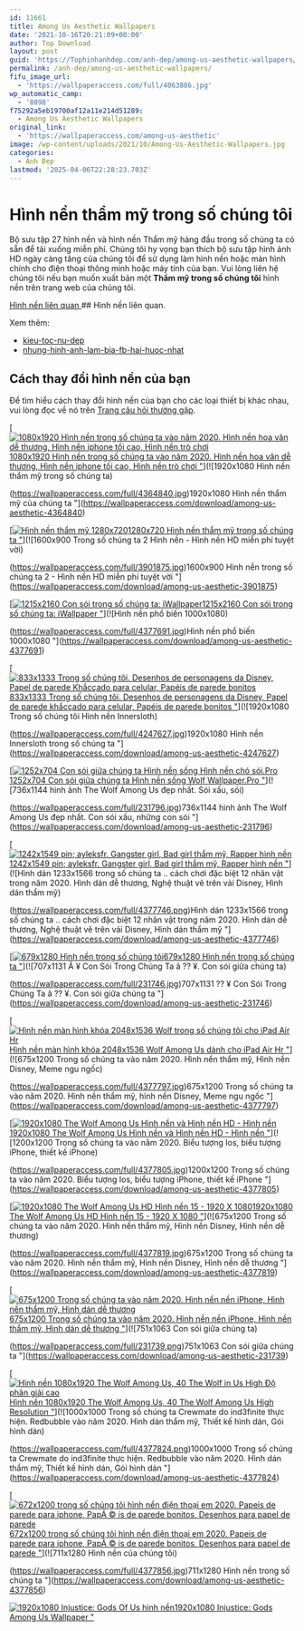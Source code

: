 ```yaml
---
id: 11661
title: Among Us Aesthetic Wallpapers
date: '2021-10-16T20:21:09+00:00'
author: Top Download
layout: post
guid: 'https://Tophinhanhdep.com/anh-dep/among-us-aesthetic-wallpapers/'
permalink: /anh-dep/among-us-aesthetic-wallpapers/
fifu_image_url:
  - 'https://wallpaperaccess.com/full/4063886.jpg'
wp_automatic_camp:
  - '8098'
f75292a5eb19700af12a11e214d51289:
  - Among Us Aesthetic Wallpapers
original_link:
  - 'https://wallpaperaccess.com/among-us-aesthetic'
image: /wp-content/uploads/2021/10/Among-Us-Aesthetic-Wallpapers.jpg
categories:
  - Ảnh Đẹp
lastmod: '2025-04-06T22:28:23.703Z'
---
```

# Hình nền thẩm mỹ trong số chúng tôi

Bộ sưu tập 27 hình nền và hình nền Thẩm mỹ hàng đầu trong số chúng ta có sẵn để tải xuống miễn phí. Chúng tôi hy vọng bạn thích bộ sưu tập hình ảnh HD ngày càng tăng của chúng tôi để sử dụng làm hình nền hoặc màn hình chính cho điện thoại thông minh hoặc máy tính của bạn. Vui lòng liên hệ chúng tôi nếu bạn muốn xuất bản một **Thẩm mỹ trong số chúng tôi** hình nền trên trang web của chúng tôi.

[Hình nền liên quan ](#related) ## Hình nền liên quan.

   
 Xem thêm:

   
- [kieu-toc-nu-dep](https://tophinhanhdep.com/toc-dep/kieu-toc-nu-dep/)
- [nhung-hinh-anh-lam-bia-fb-hai-huoc-nhat](https://tophinhanhdep.com/anh-bia/nhung-hinh-anh-lam-bia-fb-hai-huoc-nhat/)

## Cách thay đổi hình nền của bạn

Để tìm hiểu cách thay đổi hình nền của bạn cho các loại thiết bị khác nhau, vui lòng đọc về nó trên [Trang câu hỏi thường gặp](https://tophinhanhdep.com/faq/).

  
[[![1080x1920 Hình nền trong số chúng ta vào năm 2020. Hình nền hoa văn dễ thương, Hình nền iphone tối cao, Hình nền trò chơi](https://wallpaperaccess.com/full/4063886.jpg)1080x1920 Hình nền trong số chúng ta vào năm 2020. Hình nền hoa văn dễ thương, Hình nền iphone tối cao, Hình nền trò chơi "](https://wallpaperaccess.com/download/among-us-aesthetic-4063886)](![1920x1080 Hình nền thẩm mỹ trong số chúng ta)

(https://wallpaperaccess.com/full/4364840.jpg)1920x1080 Hình nền thẩm mỹ của chúng ta "](https://wallpaperaccess.com/download/among-us-aesthetic-4364840)

[[![Hình nền thẩm mỹ 1280x720](https://wallpaperaccess.com/full/4364839.jpg)1280x720 Hình nền thẩm mỹ trong số chúng ta "](https://wallpaperaccess.com/download/among-us-aesthetic-4364839)](![1600x900 Trong số chúng ta 2 Hình nền - Hình nền HD miễn phí tuyệt vời)

(https://wallpaperaccess.com/full/3901875.jpg)1600x900 Hình nền trong số chúng ta 2 - Hình nền HD miễn phí tuyệt vời "](https://wallpaperaccess.com/download/among-us-aesthetic-3901875)

[[![1215x2160 Con sói trong số chúng ta: iWallpaper](https://wallpaperaccess.com/full/231734.jpg)1215x2160 Con sói trong số chúng ta: iWallpaper "](https://wallpaperaccess.com/download/among-us-aesthetic-231734)](![Hình nền phổ biến 1000x1080)

(https://wallpaperaccess.com/full/4377691.jpg)Hình nền phổ biến 1000x1080 "](https://wallpaperaccess.com/download/among-us-aesthetic-4377691)

[[![833x1333 Trong số chúng tôi.  Desenhos de personagens da Disney, Papel de parede Khắcçado para celular, Papéis de parede bonitos](https://wallpaperaccess.com/full/4365015.jpg)833x1333 Trong số chúng tôi. Desenhos de personagens da Disney, Papel de parede khắcçado para celular, Papéis de parede bonitos "](https://wallpaperaccess.com/download/among-us-aesthetic-4365015)](![1920x1080 Trong số chúng tôi Hình nền Innersloth)

(https://wallpaperaccess.com/full/4247627.jpg)1920x1080 Hình nền Innersloth trong số chúng ta "](https://wallpaperaccess.com/download/among-us-aesthetic-4247627)

[[![1252x704 Con sói giữa chúng ta Hình nền sống Hình nền chó sói.Pro](https://wallpaperaccess.com/full/2801132.jpg)1252x704 Con sói giữa chúng ta Hình nền sống Wolf Wallpaper.Pro "](https://wallpaperaccess.com/download/among-us-aesthetic-2801132)](![736x1144 hình ảnh The Wolf Among Us đẹp nhất.  Sói xấu, sói)

(https://wallpaperaccess.com/full/231796.jpg)736x1144 hình ảnh The Wolf Among Us đẹp nhất. Con sói xấu, những con sói "](https://wallpaperaccess.com/download/among-us-aesthetic-231796)

[[![1242x1549 pin; ayleksfr.  Gangster girl, Bad girl thẩm mỹ, Rapper hình nền](https://wallpaperaccess.com/full/2411022.jpg)1242x1549 pin; ayleksfr. Gangster girl, Bad girl thẩm mỹ, Rapper hình nền "](https://wallpaperaccess.com/download/among-us-aesthetic-2411022)](![Hình dán 1233x1566 trong số chúng ta .. cách chơi đặc biệt 12 nhân vật trong năm 2020. Hình dán dễ thương, Nghệ thuật vẽ trên vải Disney, Hình dán thẩm mỹ)

(https://wallpaperaccess.com/full/4377746.png)Hình dán 1233x1566 trong số chúng ta .. cách chơi đặc biệt 12 nhân vật trong năm 2020. Hình dán dễ thương, Nghệ thuật vẽ trên vải Disney, Hình dán thẩm mỹ "](https://wallpaperaccess.com/download/among-us-aesthetic-4377746)

[[![679x1280 Hình nền trong số chúng tôi](https://wallpaperaccess.com/full/4377759.jpg)679x1280 Hình nền trong số chúng ta "](https://wallpaperaccess.com/download/among-us-aesthetic-4377759)](![707x1131 Â ¥ Con Sói Trong Chúng Ta â ?? ¥.  Con sói giữa chúng ta)

(https://wallpaperaccess.com/full/231746.jpg)707x1131 ?? ¥ Con Sói Trong Chúng Ta â ?? ¥. Con sói giữa chúng ta "](https://wallpaperaccess.com/download/among-us-aesthetic-231746)

[[![Hình nền màn hình khóa 2048x1536 Wolf trong số chúng tôi cho iPad Air Hr](https://wallpaperaccess.com/full/231792.png)Hình nền màn hình khóa 2048x1536 Wolf Among Us dành cho iPad Air Hr "](https://wallpaperaccess.com/download/among-us-aesthetic-231792)](![675x1200 Trong số chúng ta vào năm 2020. Hình nền thẩm mỹ, Hình nền Disney, Meme ngu ngốc)

(https://wallpaperaccess.com/full/4377797.jpg)675x1200 Trong số chúng ta vào năm 2020. Hình nền thẩm mỹ, hình nền Disney, Meme ngu ngốc "](https://wallpaperaccess.com/download/among-us-aesthetic-4377797)

[[![1920x1080 The Wolf Among Us Hình nền và Hình nền HD - Hình nền](https://wallpaperaccess.com/full/2801128.jpg)1920x1080 The Wolf Among Us Hình nền và Hình nền HD - Hình nền "](https://wallpaperaccess.com/download/among-us-aesthetic-2801128)](![1200x1200 Trong số chúng ta vào năm 2020. Biểu tượng Ios, biểu tượng iPhone, thiết kế iPhone)

(https://wallpaperaccess.com/full/4377805.jpg)1200x1200 Trong số chúng ta vào năm 2020. Biểu tượng Ios, biểu tượng iPhone, thiết kế iPhone "](https://wallpaperaccess.com/download/among-us-aesthetic-4377805)

[[![1920x1080 The Wolf Among Us HD Hình nền 15 - 1920 X 1080](https://wallpaperaccess.com/full/231771.jpg)1920x1080 The Wolf Among Us HD Hình nền 15 - 1920 X 1080 "](https://wallpaperaccess.com/download/among-us-aesthetic-231771)](![675x1200 Trong số chúng ta vào năm 2020. Hình nền thẩm mỹ, Hình nền Disney, Hình nền dễ thương)

(https://wallpaperaccess.com/full/4377819.jpg)675x1200 Trong số chúng ta vào năm 2020. Hình nền thẩm mỹ, Hình nền Disney, Hình nền dễ thương "](https://wallpaperaccess.com/download/among-us-aesthetic-4377819)

[[![675x1200 Trong số chúng ta vào năm 2020. Hình nền nền iPhone, Hình nền thẩm mỹ, Hình dán dễ thương](https://wallpaperaccess.com/full/4377820.jpg)675x1200 Trong số chúng ta vào năm 2020. Hình nền nền iPhone, Hình nền thẩm mỹ, Hình dán dễ thương "](https://wallpaperaccess.com/download/among-us-aesthetic-4377820)](![751x1063 Con sói giữa chúng ta)

(https://wallpaperaccess.com/full/231739.png)751x1063 Con sói giữa chúng ta "](https://wallpaperaccess.com/download/among-us-aesthetic-231739)

[[![Hình nền 1080x1920 The Wolf Among Us, 40 The Wolf in Us High Độ phân giải cao](https://wallpaperaccess.com/full/231758.jpg)Hình nền 1080x1920 The Wolf Among Us, 40 The Wolf Among Us High Resolution "](https://wallpaperaccess.com/download/among-us-aesthetic-231758)](![1000x1000 Trong số chúng ta Crewmate do ind3finite thực hiện.  Redbubble vào năm 2020. Hình dán thẩm mỹ, Thiết kế hình dán, Gói hình dán)

(https://wallpaperaccess.com/full/4377824.png)1000x1000 Trong số chúng ta Crewmate do ind3finite thực hiện. Redbubble vào năm 2020. Hình dán thẩm mỹ, Thiết kế hình dán, Gói hình dán "](https://wallpaperaccess.com/download/among-us-aesthetic-4377824)

[[![672x1200 trong số chúng tôi hình nền điện thoại em 2020. Papeis de parede para iphone, PapÃ © is de parede bonitos, Desenhos para papel de parede](https://wallpaperaccess.com/full/4377844.jpg)672x1200 trong số chúng tôi hình nền điện thoại em 2020. Papeis de parede para iphone, PapÃ © is de parede bonitos, Desenhos para papel de parede "](https://wallpaperaccess.com/download/among-us-aesthetic-4377844)](![711x1280 Hình nền của chúng tôi)

(https://wallpaperaccess.com/full/4377856.jpg)711x1280 Hình nền trong số chúng ta "](https://wallpaperaccess.com/download/among-us-aesthetic-4377856)

[![1920x1080 Injustice: Gods Of Us hình nền](https://wallpaperaccess.com/full/1943774.jpg)1920x1080 Injustice: Gods Among Us Wallpaper "](https://wallpaperaccess.com/download/among-us-aesthetic-1943774)
